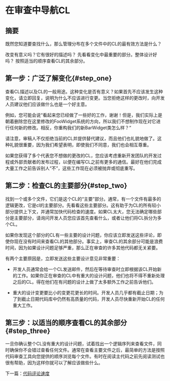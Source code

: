 # 在审查中导航CL

## 摘要

既然您知道要查找什么，那么管理分布在多个文件中的CL的最有效方法是什么？

改变有意义吗？它有很好的描述吗？
先看看变化中最重要的部分。整体设计好吗？
按照适当的顺序查看CL的其余部分。

## 第一步：广泛了解变化{#step_one}
查看CL描述以及CL的一般用途。这种变化是否有意义？如果首先不应该发生这种变化，请立即回复，说明为什么不应该进行变更。当您拒绝这样的更改时，向开发人员建议他们应该做什么也是一个好主意。

例如，您可能会说“看起来您已经做了一些好的工作，谢谢！但是，我们实际上是朝着删除您在这里修改的FooWidget系统的方向，所以我们不想制作现在对它进行任何新的修改。相反，你重构我们的新BarWidget类怎么样？“

请注意，审稿人不仅拒绝当前的CL并提供替代建议，而且他们也礼貌地做了。这种礼貌很重要，因为我们希望表明，即使我们不同意，我们也会相互尊重。

如果您获得了多个代表您不想做的更改的CL，您应该考虑重新开发团队的开发过程或外部贡献者的发布过程，以便在编写CL之前有更多的通信。最好在他们完成大量工作之前告诉别人“不”，这些工作现在必须被抛弃或彻底重写。
## 第二步：检查CL的主要部分{#step_two}
找到一个或多个文件，它们是这个CL的“主要”部分。通常，有一个文件有最多的逻辑更改，它是cl的主要部分。先看看这些主要部分。这有助于为CL的所有较小部分提供上下文，并通常加快代码检查的速度。如果CL太大，您无法确定哪些部分是主要部分，请询问开发人员您应该首先查看什么，或者让他们将CL拆分为多个CL。

如果你发现这个部分的CL有一些主要的设计问题，你应该立即发送这些评论，即使你现在没有时间来查看CL的其他部分。事实上，审查CL的其余部分可能是浪费时间，因为如果设计问题足够严重，那么正在审查的许多其他代码都无关紧要。

有两个主要原因是，立即发送这些主要设计意见非常重要：

- 开发人员通常会给一个CL发送邮件，然后在等待审查时立即根据该CL开始新的工作。如果你正在审查的CL中有重大的设计问题，他们也将不得不重新处理之后的CL。得在他们在有问题的设计上做了太多额外工作之前告诉他们。

- 重大的设计变更要比小的变更花更长的时间。开发人员几乎都有截止日期；为了到截止日期代码库中仍然有高质量的代码，开发人员尽快重新开始CL的任何重大工作。
## 第三步：以适当的顺序查看CL的其余部分{#step_three}
一旦你确认整个CL没有重大的设计问题，试着找出一个逻辑序列来查看文件，同时确保你不会错过查看任何文件。通常在查看主要文件之后，最简单的方法是按照代码审查工具向您提供的顺序浏览每个文件。有时在阅读主代码之前先阅读测试也很有帮助，因为这样你就可以了解应该做些什么。

下一篇：[代码评论速度]()
